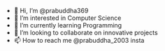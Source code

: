 - 👋 Hi, I’m @prabuddha369
- 👀 I’m interested in Computer Science 
- 🌱 I’m currently learning Programming 
- 💞️ I’m looking to collaborate on innovative projects 
- 📫 How to reach me @prabuddha_2003 insta 

<!---
prabuddha369/prabuddha369 is a ✨ special ✨ repository because its `README.md` (this file) appears on your GitHub profile.
You can click the Preview link to take a look at your changes.
--->
